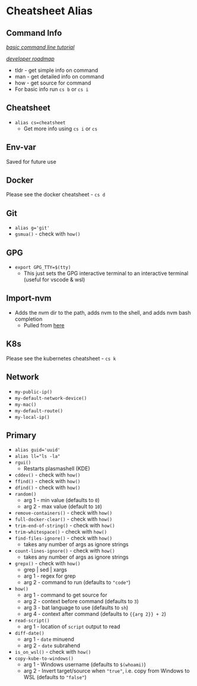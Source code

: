 # Cheatsheet Alias

## Command Info

*[basic command line tutorial](https://ubuntu.com/tutorials/command-line-for-beginners#1-overview)*

*[developer roadmap](https://github.com/kamranahmedse/developer-roadmap)*

* tldr - get simple info on command
* man - get detailed info on command
* how - get source for command
* For basic info run `cs b` or `cs i`

## Cheatsheet

* `alias cs=cheatsheet`
  * Get more info using `cs i` or `cs`

## Env-var

Saved for future use

## Docker

Please see the docker cheatsheet - `cs d`

## Git

* `alias g='git'`
* `gsmua()` - check with `how()`

## GPG

* `export GPG_TTY=$(tty)`
  * This just sets the GPG interactive terminal to an interactive terminal (useful for vscode & wsl)

## Import-nvm

* Adds the nvm dir to the path, adds nvm to the shell, and adds nvm bash completion
  * Pulled from [here](https://github.com/nvm-sh/nvm#git-install)

## K8s

Please see the kubernetes cheatsheet - `cs k`

## Network

* `my-public-ip()`
* `my-default-network-device()`
* `my-mac()`
* `my-default-route()`
* `my-local-ip()`

## Primary

* `alias guid='uuid'`
* `alias ll="ls -la"`
* `rgui()`
  * Restarts plasmashell (KDE)
* `cddev()` - check with `how()`
* `ffind()` - check with `how()`
* `dfind()` - check with `how()`
* `random()`
  * arg 1 - min value (defaults to `0`)
  * arg 2 - max value (default to `10`)
* `remove-containers()` - check with `how()`
* `full-docker-clear()` - check with `how()`
* `trim-end-of-string()` - check with `how()`
* `trim-whitespace()` - check with `how()`
* `find-files-ignore()` - check with `how()`
  * takes any number of args as ignore strings
* `count-lines-ignore()` - check with `how()`
  * takes any number of args as ignore strings
* `grepx()` - check with `how()`
  * grep | sed | xargs
  * arg 1 - regex for grep
  * arg 2 - command to run (defaults to `"code"`)
* `how()`
  * arg 1 - command to get source for
  * arg 2 - context before command (defaults to `3`)
  * arg 3 - bat language to use (defaults to `sh`)
  * arg 4 - context after command (defaults to `{{arg 2}} + 2`)
* `read-script()`
  * arg 1 - location of `script` output to read
* `diff-date()`
  * arg 1 - `date` minuend
  * arg 2 - `date` subrahend
* `is_on_wsl()` - check with `how()`
* `copy-kube-to-windows()`
  * arg 1 - Windows username (defaults to `$(whoami)`)
  * arg 2 - Invert target/source when `"true"`, i.e. copy from Windows to WSL (defaults to `"false"`)
